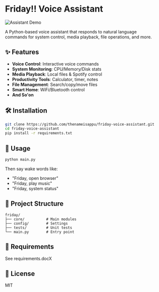 # Friday!! Voice Assistant

![Assistant Demo](https://placehold.co/1200x400?text=Friday+Voice+Assistant+Demo)

A Python-based voice assistant that responds to natural language commands for system control, media playback, file operations, and more.

## ✨ Features
- **Voice Control**: Interactive voice commands
- **System Monitoring**: CPU/Memory/Disk stats
- **Media Playback**: Local files & Spotify control
- **Productivity Tools**: Calculator, timer, notes
- **File Management**: Search/copy/move files
- **Smart Home**: WiFi/Bluetooth control
- **And So'on**

## 🛠 Installation
```bash
git clone https://github.com/thenameisappu/friday-voice-assistant.git
cd friday-voice-assistant
pip install -r requirements.txt
```

## 🚀 Usage
```bash
python main.py
```
Then say wake words like:
- "Friday, open browser"
- "Friday, play music"
- "Friday, system status"

## 📂 Project Structure
```
friday/
├── core/          # Main modules
├── config/        # Settings
├── tests/         # Unit tests
└── main.py        # Entry point
```

## 📝 Requirements
See requirements.docX

## 📜 License
MIT
